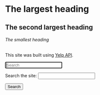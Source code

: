 # The largest heading
## The second largest heading
###### The smallest heading


This site was built using [Yelp API](https://cors-anywhere.herokuapp.com/https://api.yelp.com/v3/businesses/search).


<form><input type="text" name="search" value="" id="id_search" placeholder="Search" autofocus /></form>


<label for="site-search">Search the site:</label>
<input type="search" id="site-search" name="q"
       aria-label="Search through site content">

<button>Search</button>

